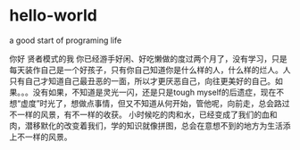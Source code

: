 # hello-world
a good start of programing life


你好 贤者模式的我
  你已经游手好闲、好吃懒做的度过两个月了，没有学习，只是每天装作自己是一个好孩子，只有你自己知道你是什么样的人，什么样的烂人。人只有自己才知道自己最丑恶的一面，所以才更厌恶自己，向往更美好的自己。如果。。。没有如果，不知道是灵光一闪，还是只是tough myself的后遗症，现在不想“虚度”时光了，想做点事情，但又不知道从何开始，管他呢，向前走，总会路过不一样的风景，有不一样的收获。
   小时候吃的肉和水，已经变成了我们的血和肉，潜移默化的改变着我们，学的知识就像拼图，总会在意想不到的地方为生活添上不一样的风景。
